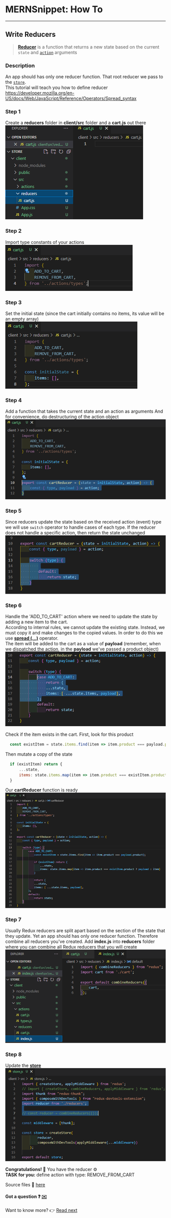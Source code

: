 # MERNSnippet: How To
---
## Write Reducers

> [**Reducer**](https://redux.js.org/tutorials/fundamentals/part-3-state-actions-reducers#writing-reducers) is a function that returns a new state based on the current `state` and [`action`](https://github.com/andrewsinelnikov/MERNSnippet-How-To/blob/main/task23/README.md) arguments<br />

### Description
An app should has only one reducer function. That root reducer we pass to the [`store`](https://github.com/andrewsinelnikov/MERNSnippet-How-To/blob/main/task22/README.md).<br /> 
This tutorial will teach you how to define reducer <br /> 
https://developer.mozilla.org/en-US/docs/Web/JavaScript/Reference/Operators/Spread_syntax <br />
### Step 1
Create a **reducers** folder in **client/src** folder and a **cart.js** out there<br /> 
  ![1](img/1.png) <br />

### Step 2
Import type constants of your actions<br /> 
  ![2](img/2.png) <br />

### Step 3
Set the initial state (since the cart initially contains no items, its value will be an empty array)<br /> 
  ![3](img/3.png) <br />

### Step 4
Add a function that takes the current state and an action as arguments And for convenience, do destructuring of the action object<br /> 
  ![4](img/4.png) <br />

### Step 5
Since reducers update the state based on the received action (event) type we will use `switch` operator  to handle cases of each type. If the reducer does not handle a specific action, then return the state unchanged<br /> 
  ![5](img/5.png) <br />

### Step 6
Handle the 'ADD_TO_CART' action where we need to update the state by adding a new item to the cart.<br /> 
According to internal rules, we cannot update the existing state.  Instead, we must copy it and make changes to the copied values. In order to do this we use [**spread (...)**](https://developer.mozilla.org/en-US/docs/Web/JavaScript/Reference/Operators/Spread_syntax) operator. <br />
The item will be added to the cart as a  value of **payload** (remember, when we [dispatched the action](https://github.com/andrewsinelnikov/MERNSnippet-How-To/blob/main/task23/README.md#step-2), in the **payload** we've passed a product object) <br />
  ![6](img/6.png) <br />
  
Check if the item exists in the cart. First, look for this product <br />
```Javascript
  const existItem = state.items.find(item => item.product === payload.product);
```
Then mutate a copy of the state <br />
```Javascript
  if (existItem) return {
      ...state,
      items: state.items.map(item => item.product === existItem.product ? payload : item)
  }
```
Our **cartReducer** function is ready <br />
  ![7](img/7.png) <br />

### Step 7
Usually Redux reducers are split apart based on the section of the state that they update. Yet an app should has only one reducer function. Therefore combine all reducers you've created. Add **index.js** into **reducers** folder where you can combine all Redux reducers that you will create <br /> 
  ![8](img/8.png) <br />

### Step 8
Update the [**store**](https://github.com/andrewsinelnikov/MERNSnippet-How-To/blob/main/task22/README.md) <br /> 
  ![9](img/9.png) <br />

**Congratulations! 🎉** You have the reducer ⚙️ <br />
**TASK for you:** define action with type: REMOVE_FROM_CART

Source files 📁 [here](https://github.com/andrewsinelnikov/ReactSnippet-How-To/tree/main/task24/src)

#### Got a question ❓   [✉️](https://twitter.com/Andrew79361148)

Want to know more? 👉 [Read next](https://github.com/andrewsinelnikov/ReactSnippet-How-To/blob/main/README.md)
